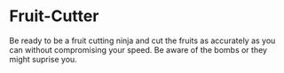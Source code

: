 # Fruit-Cutter
Be ready to be a fruit cutting ninja and cut the fruits as accurately as you can without compromising your speed. Be aware of the bombs or they might suprise you.
